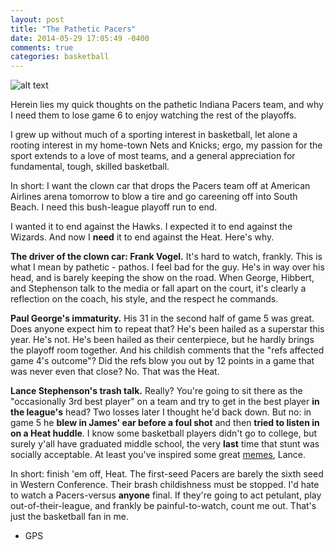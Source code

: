 ```yaml
---
layout: post
title: "The Pathetic Pacers"
date: 2014-05-29 17:05:49 -0400
comments: true
categories: basketball
---
```


![alt text](/images/lance.png "Lance Acting a Clown")

Herein lies my quick thoughts on the pathetic Indiana Pacers team, and why I need them to lose game 6 to enjoy watching the rest of the playoffs.

<!--more-->

I grew up without much of a sporting interest in basketball, let alone a rooting interest in my home-town Nets and Knicks; ergo, my passion for the sport extends to a love of most teams, and a general appreciation for fundamental, tough, skilled basketball.

In short: I want the clown car that drops the Pacers team off at American Airlines arena tomorrow to blow a tire and go careening off into South Beach. I need this bush-league playoff run to end.

I wanted it to end against the Hawks. I expected it to end against the Wizards. And now I <strong>need</strong> it to end against the Heat. Here's why.

<b>The driver of the clown car: Frank Vogel.</b> It's hard to watch, frankly. This is what I mean by pathetic - pathos. I feel bad for the guy. He's in way over his head, and is barely keeping the show on the road. When George, Hibbert, and Stephenson talk to the media or fall apart on the court, it's clearly a reflection on the coach, his style, and the respect he commands.

<b>Paul George's immaturity.</b> His 31 in the second half of game 5 was great. Does anyone expect him to repeat that? He's been hailed as a superstar this year. He's not. He's been hailed as their centerpiece, but he hardly brings the playoff room together. And his childish comments that the "refs affected game 4's outcome"? Did the refs blow you out by 12 points in a game that was never even that close? No. That was the Heat.

<b>Lance Stephenson's trash talk.</b> Really? You're going to sit there as the "occasionally 3rd best player" on a team and try to get in the best player <b>in the league's</b> head? Two losses later I thought he'd back down. But no: in game 5 he <b>blew in James' ear before a foul shot</b> and then <b>tried to listen in on a Heat huddle</b>. I know some basketball players didn't go to college, but surely y'all have graduated middle school, the very <b>last</b> time that stunt was socially acceptable. At least you've inspired some great [memes](http://espn.go.com/sportsnation/post/_/id/11001550/lance-stephenson-blows-lebron-ear-sparks-funny-memes), Lance.

In short: finish 'em off, Heat. The first-seed Pacers are barely the sixth seed in Western Conference. Their brash childishness must be stopped. I'd hate to watch a Pacers-versus <b>anyone</b> final. If they're going to act petulant, play out-of-their-league, and frankly be painful-to-watch, count me out. That's just the basketball fan in me.

- GPS
